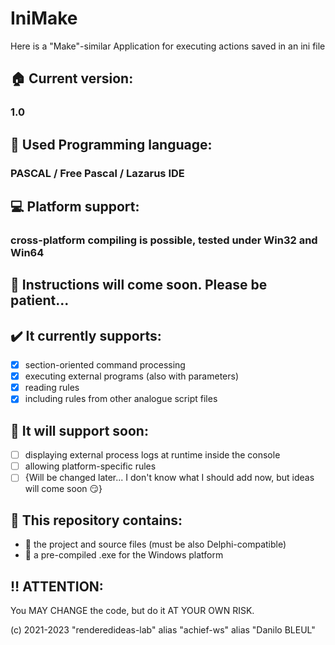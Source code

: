 # IniMake

<!--<img src="" width=100%>-->

Here is a "Make"-similar Application for executing actions saved in an ini file

## 🏠 Current version:             
### 1.0
## 🧬 Used Programming language:   
### PASCAL / Free Pascal / Lazarus IDE
## 💻 Platform support:            
### cross-platform compiling is possible, tested under Win32 and Win64


## :scroll: Instructions will come soon. Please be patient...

## ✔️ It currently supports:
- [x] section-oriented command processing
- [x] executing external programs (also with parameters)
- [x] reading rules
- [x] including rules from other analogue script files

## 📅 It will support soon:
- [ ] displaying external process logs at runtime inside the console
- [ ] allowing platform-specific rules
- [ ] {Will be changed later... I don't know what I should add now, but ideas will come soon 😏}

## 🔋 This repository contains:
- 🧵 the project and source files (must be also Delphi-compatible)
- 🧵 a pre-compiled .exe for the Windows platform

## ‼️ ATTENTION:
You MAY CHANGE the code, but do it AT YOUR OWN RISK.


(c) 2021-2023 "renderedideas-lab" alias "achief-ws" alias "Danilo BLEUL"
